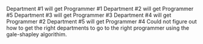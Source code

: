 Department #1 will get Programmer #1
Department #2 will get Programmer #5
Department #3 will get Programmer #3
Department #4 will get Programmer #2
Department #5 will get Programmer #4
Could not figure out how to get the right departments to go to the right programmer using the gale-shapley algorithim.
